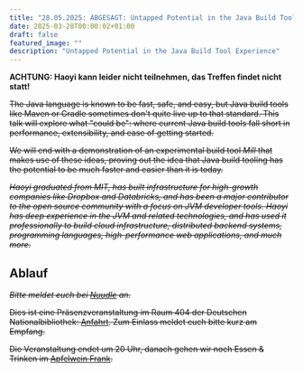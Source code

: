 ```yaml
---
title: "28.05.2025: ABGESAGT: Untapped Potential in the Java Build Tool Experience"
date: 2025-03-28T00:00:02+01:00
draft: false
featured_image: ""
description: "Untapped Potential in the Java Build Tool Experience"
---
```


**ACHTUNG: Haoyi kann leider nicht teilnehmen, das Treffen findet nicht statt!**

~~The Java language is known to be fast, safe, and easy, but Java build tools like Maven or Gradle sometimes don't quite live up to that standard. This talk will explore what "could be": where current Java build tools fall short in performance, extensibility, and ease of getting started.~~

~~We will end with a demonstration of an experimental build tool _Mill_ that makes use of these ideas, proving out the idea that Java build tooling has the potential to be much faster and easier than it is today.~~

~~_Haoyi graduated from MIT, has built infrastructure for high-growth companies like Dropbox and Databricks, and has been a major contributor to the open source community with a focus on JVM developer tools. Haoyi has deep experience in the JVM and related technologies, and has used it professionally to build cloud infrastructure, distributed backend systems, programming languages, high-performance web applications, and much more._~~

## Ablauf 

~~_Bitte meldet euch bei [Nuudle](https://nuudel.digitalcourage.de/FSApzLgwIsBuZfUd) an._~~

~~Dies ist eine Präsenzveranstaltung im Raum 404 der Deutschen Nationalbibliothek: [Anfahrt](https://www.dnb.de/DE/Benutzung/Frankfurt/frankfurt_node.html#doc57382bodyText5).
Zum Einlass meldet euch bitte kurz am Empfang.~~

~~Die Veranstaltung endet um 20 Uhr, danach gehen wir noch Essen & Trinken im [Apfelwein Frank](https://www.apfelweinwirtschaft-frank.de/).~~